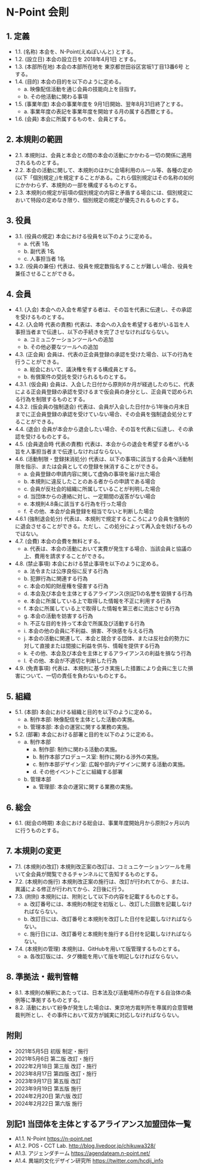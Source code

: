 # N-Point 会則

## 1. 定義

- 1.1. (名称) 本会を、N-Point(えぬぽいんと) とする。
- 1.2. (設立日) 本会の設立日を 2018年4月1日 とする。
- 1.3. (本部所在地) 本会の本部所在地を 東京都世田谷区宮坂1丁目13番6号 とする。
- 1.4. (目的) 本会の目的を以下のように定める。
    - a. 映像配信活動を通じ会員の技能向上を目指す。
    - b. その他活動に関わる事項
- 1.5. (事業年度) 本会の事業年度を 9月1日開始、翌年8月31日終了とする。
    - a. 事業年度の表記を事業年度を開始する月の属する西暦とする。
- 1.6. (会員) 本会に所属するものを、会員とする。

## 2. 本規則の範囲

- 2.1. 本規則は、会員と本会との間の本会の活動にかかわる一切の関係に適用されるものとする。
- 2.2. 本会の活動に関して、本規則のほかに会場利用のルール等、各種の定め(以下「個別規定」)を規定することがある。これら個別規定はその名称の如何にかかわらず、本規則の一部を構成するものとする。
- 2.3. 本規則の規定が前項の個別規定の内容と矛盾する場合には、個別規定において特段の定めなき限り、個別規定の規定が優先されるものとする。

## 3. 役員

- 3.1. (役員の規定) 本会における役員を以下のように定める。
    - a. 代表 1名
    - b. 副代表 1名
    - c. 人事担当者 1名
- 3.2. (役員の兼任) 代表は、役員を規定数指名することが難しい場合、役員を兼任させることができる。

## 4. 会員

- 4.1. (入会) 本会への入会を希望する者は、その旨を代表に伝達し、その承認を受けるものとする。
- 4.2. (入会時 代表の責務) 代表は、本会への入会を希望する者がいる旨を人事担当者まで伝達し、以下の手続きを完了させなければならない。
    - a. コミュニケーションツールへの追加
    - b. その他必要なツールへの追加
- 4.3. (正会員) 会員は、代表の正会員登録の承認を受けた場合、以下の行為を行うことができる。
    - a. 総会において、議決権を有する構成員とする。
    - b. 有償案件の受託を受けられるものとする。
- 4.3.1. (仮会員) 会員は、入会した日付から原則6か月が経過したのちに、代表による正会員登録の承認を受けるまで仮会員の身分とし、正会員で認められる行為を制限するものとする。
- 4.3.2. (仮会員の強制退会) 代表は、会員が入会した日付から1年後の月末日までに正会員登録の承認を受けていない場合、その会員を強制退会処分とすることができる。
- 4.4. (退会) 会員が本会から退会したい場合、その旨を代表に伝達し、その承認を受けるものとする。
- 4.5. (会員退会時 代表の責務) 代表は、本会からの退会を希望する者がいる旨を人事担当者まで伝達しなければならない。
- 4.6. (活動制限・登録抹消処分) 代表は、以下の事項に該当する会員へ活動制限を指示、または会員としての登録を抹消することができる。
    - a. 会員登録の申請内容に関して虚偽の事項を届け出た場合
    - b. 本規則に違反したことのある者からの申請である場合
    - c. 会員が反社会的組織に所属していることが判明した場合
    - d. 当団体からの連絡に対し、一定期間の返答がない場合
    - e. 本規則4.8条に該当する行為を行った場合
    - f. その他、本会が会員登録を相当でないと判断した場合
- 4.6.1 (強制退会処分) 代表は、本規則で規定するところにより会員を強制的に退会させることができる。ただし、この処分によって再入会を妨げるものではない。
- 4.7. (会費) 本会の会費を無料とする。
    - a. 代表は、本会の活動において実費が発生する場合、当該会員と協議の上、費用を請求することができる。
- 4.8. (禁止事項) 本会における禁止事項を以下のように定める。
    - a. 法令または公序良俗に反する行為
    - b. 犯罪行為に関連する行為
    - c. 本会の知的財産権を侵害する行為
    - d. 本会及び本会を主体とするアライアンス(別記1)の名誉を毀損する行為
    - e. 本会に所属している上で取得した情報を不正に利用する行為
    - f. 本会に所属している上で取得した情報を第三者に流出させる行為
    - g. 本会の活動を妨害する行為
    - h. 不正な目的を持って本会で所属及び活動する行為
    - i. 本会の他の会員に不利益、損害、不快感を与える行為
    - j. 本会の活動に関連して、本会と競合する団体、または反社会的勢力に対して直接または間接に利益を供与、情報を提供する行為
    - k. その他、本会及び本会を主体とするアライアンスの利益を損なう行為
    - l. その他、本会が不適切と判断した行為
- 4.9. (免責事項) 代表は、本規則に基づき実施した措置により会員に生じた損害について、一切の責任を負わないものとする。

## 5. 組織

- 5.1. (本部) 本会における組織と目的を以下のように定める。
    - a. 制作本部: 映像配信を主体とした活動の実施。
    - b. 管理本部: 本会の運営に関する業務の実施。
- 5.2. (部署) 本会における部署と目的を以下のように定める。
    - a. 制作本部
        - a. 制作部: 制作に関わる活動の実施。
        - b. 制作本部プロデュース室: 制作に関わる渉外の実施。
        - c. 制作本部デザイン室: 広報や部内デザインに関する活動の実施。
        - d. その他イベントごとに組織する部署
    - b. 管理本部
        - a. 管理部: 本会の運営に関する業務の実施。

## 6. 総会

- 6.1. (総会の時期) 本会における総会は、事業年度開始月から原則2ヶ月以内に行うものとする。

## 7. 本規則の変更

- 7.1. (本規則の改訂) 本規則改正案の改訂は、コミュニケーションツールを用いて全会員が閲覧できるチャンネルにて告知するものとする。
- 7.2. (本規則の施行) 本規則改正案の施行は、改訂が行われてから、または、異議による修正が行われてから、2日後に行う。
- 7.3. (附則) 本規則には、附則として以下の内容を記載するものとする。
    - a. 改訂番号には、本規則の制定を初版とし、改訂した回数を記載しなければならない。
    - b. 改訂日には、改訂番号と本規則を改訂した日付を記載しなければならない。
    - c. 施行日には、改訂番号と本規則を施行する日付を記載しなければならない。
- 7.4. (本規則の管理) 本規則は、GitHubを用いて版管理するものとする。
    - a. 各改訂版には、タグ機能を用いて版を明記しなければならない。

## 8. 準拠法・裁判管轄

- 8.1. 本規則の解釈にあたっては、日本法及び活動場所の存在する自治体の条例等に準拠するものとする。
- 8.2. 活動において紛争が発生した場合は、東京地方裁判所を専属的合意管轄裁判所とし、その事件において双方が誠実に対応しなければならない。

## 附則

- 2021年5月5日 初版 制定・施行
- 2021年5月6日 第二版 改訂・施行
- 2022年2月18日 第三版 改訂・施行
- 2023年8月17日 第四版 改訂・施行
- 2023年9月17日 第五版 改訂
- 2023年9月19日 第五版 施行
- 2024年2月20日 第六版 改訂
- 2024年2月22日 第六版 施行

## 別記1 当団体を主体とするアライアンス加盟団体一覧

- A1.1. N-Point https://n-point.net
- A1.2. POS・CCT Lab. http://blog.livedoor.jp/chikuwa328/
- A1.3. アジェンダチーム https://agendateam.n-point.net/
- A1.4. 異端的文化デザイン研究所 https://twitter.com/hcdij_info
